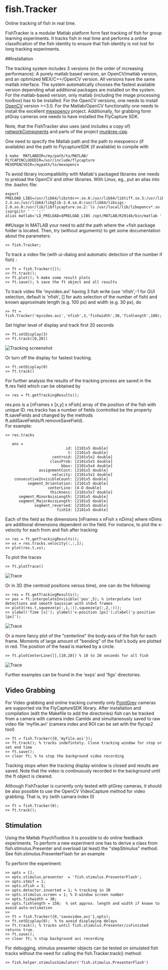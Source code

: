 # fish.Tracker
Online tracking of fish in real time. 


FishTracker is a modular Matlab platform form fast tracking of fish for group learning experiments. 
It tracks fish in real time and performs a online classification of the fish identity to ensure that fish identity 
is not lost for long tracking experiments. 

##Installation

The tracking system includes 3 versions (in the order of increasing performance): A purely matlab based version, an OpenCV/matlab version, and an optimized MEX/C++/OpenCV version. All versions have the same matlab interface. The system automatically chooses the fastest available version depending what additional packages are installed on the system. For the matlab-based version, only matlab (including the image processing toolbox) has to be installed. For the OpenCV versions, one needs to install [OpenCV](http:///www.opencv.org) version >=3.0. For the Matlab/OpenCV  functionality one needs to install the excellent [mexopencv](https://github.com/kyamagu/mexopencv) project. Additionally, for grabbing form ptGray cameras one needs to have installed the FlyCapture SDK. 

Note, that the FishTracker also uses (and includes a copy of) [networkComponents](http://www.mathworks.com/matlabcentral/fileexchange/42040-find-network-components) and parts of the project [munkres-cpp](https://github.com/kaajo/munkres-cpp). 

One need to specify the Matlab path and the path to mexpoencv (if available) and the path to FlycaptureSDK (if available) to compile with  
~~~~
$ make  MATLABDIR=/my/path/to/MATLAB/ FLYCAPINCLUDEDIR=/usr/include/flycapture MEXOPENCVDIR=/mypath/to/mexopencv
~~~~

To avoid library incompatibility with Matlab's packaged libraries one needs to preload the OpenCV and other libraries. With Linux, eg., put an alias into the .bashrc file:

~~~~
export PRELOAD_LIBS=/usr/lib64/libstdc++.so.6:/usr/lib64/libtiff.so.5:/usr/lib/libflycapture.so:/usr/lib64/libglibmm-2.4.so:/usr/lib64/libglib-2.0.so.0:/usr/lib64/libsigc-2.0.so.0:/usr/lib/libflycapture.so.2:`ls /usr/local/lib/libopencv*.so |xargs|tr ' ' ':'`
alias matlab='LD_PRELOAD=$PRELOAD_LIBS /opt/MATLAB/R2014b/bin/matlab '
~~~~  

##Usage 
In MATLAB your need to add the path where the +fish package folder is located. Then, try (without arguments) to get some documentation about the parameters: 
~~~~
>> fish.Tracker;  
~~~~

To track a video file (with ui-dialog and automatic detection of the
number if fish) :
~~~~
>> ft = fish.Tracker([]);  
>> ft.track();   
>> ft.plot(); % make some result plots  
>> ft.save(); % save the ft object and all results  
~~~~

To track video file 'myvideo.avi' having 3 fish write (use 'nfish',-1
for GUI selection, default is 'nfish', [] for auto selection of the
number of fish) and known approximate length (e.g. 100 px) and width
(e.g. 30 px), do 
~~~~
>> ft = fish.Tracker('myvideo.avi','nfish',3,'fishwidth',30,'fishlength',100);  
~~~~

Set higher level of display and track first 20 seconds  
~~~~
>> ft.setDisplay(3)  
>> ft.track([0,20])  
~~~~

![Tracking screenshot](https://github.com/maljoras/FishTracker/blob/master/pics/track.png)

Or turn off the display for fastest tracking. 
~~~~
>> ft.setDisplay(0)  
>> ft.track()
~~~~

For further analysis the results of the tracking process are saved in the ft.res field which can be obtained by
~~~~
>> res = ft.getTrackingResults();
~~~~

res.pos is a [nFrames x [x,y] x nFish] array of the position of the fish with unique ID.
res.tracks has a number of fields (controlled be the property ft.saveFields and changed by the methods ft.addSaveFields/ft.removeSaveField).   
For example:

~~~~
>> res.tracks
   
   ans =  
                           id: [2101x5 double]  
                            t: [2101x5 double]  
                     centroid: [2101x5x2 double]  
                    classProb: [2101x5x5 double]  
                         bbox: [2101x5x4 double]  
               assignmentCost: [2101x5 double]  
                     velocity: [2101x5x2 double]  
    consecutiveInvisibleCount: [2101x5 double]  
          segment_Orientation: [2101x5 double]  
                   centerLine: [4-D double]  
                    thickness: [2101x5x7 double]   
      segment_MinorAxisLength: [2101x5 double]  
      segment_MajorAxisLength: [2101x5 double]  
             segment_reversed: [2101x5 double]  
                       fishId: [2101x5 double]  
~~~~

Each of the field as the dimensions [nFrames x nFish x nDims] where nDims are additional dimensions dependent on the field. For instance, to plot the x-velocity for each from and fish after tracking:

~~~~
>> res = ft.getTrackingResults();  
>> vx = res.tracks.velocity(:,:,1);  
>> plot(res.t,vx);  
~~~~

To plot the traces
~~~~
>> ft.plotTrace()
~~~~

![Trace](https://github.com/maljoras/FishTracker/blob/master/pics/trace.jpg)


Or in 3D (the centroid positions versus time), one can do the following:
~~~~
>> res = ft.getTrackingResults();
>> pos = ft.interpolateInvisible('pos',5); % interpolate lost detections and smooth Gaussian with std=5 frames
>> plot3(res.t,squeeze(p(:,1,:)),squeeze(p(:,2,:)));
>> xlabel('Time [s]'); ylabel('x-position [px]');zlabel('y-position [px]');
~~~~

![Trace](https://github.com/maljoras/FishTracker/blob/master/pics/trace3d.jpg)

Or a more fancy plot of the "centerline" the body-axis of the fish for each frame. Moments of large amount of "bending" of the fish's body are plotted in red. The position of the head is marked by a circle. 

~~~~
>> ft.plotCenterLine([],[10,20]) % 10 to 20 seconds for all fish   
~~~~
![Trace](https://github.com/maljoras/FishTracker/blob/master/pics/centerline.jpg)



Further examples can be found in the 'exps' and 'figs' directories.

## Video Grabbing

For Video grabbing and online tracking currently only
[PointGrey](https://www.ptgrey.com) cameras are supported via the
FlyCaptureSDK library. After installation and compilation (edit the
Makefile to add the directories) fish can be tracked from a camera with
camera index CamIdx and simultaneously saved to raw video file
'myfile.avi' (camera index and ROI can be set with the flycap2 tool)

~~~~
>> ft = fish.Tracker({0,'myfile.avi'});   
>> ft.track(); % tracks indefintely. Close tracking window for stop or set end time  
>> ft.save();  
>> clear ft; % to stop the background video recording  
~~~~

Tracking stops when the tracking display window is closed and results
are saved. Note that the video is continuously recorded in the
background until the ft object is cleared.

Although FishTracker is currently only tested with ptGrey cameras, it should be
also possible to use the OpenCV VideoCapture method for video grabbing. That is, try
(with camara index 0) 

~~~~
>> ft = fish.Tracker(0);
>> ft.track();
~~~~



## Stimulation

Using the Matlab PsychToolbox it is possible to do online feedback experiments. To perform a new experiment one has to derive a class from fish.stimulus.Presenter and overload (at least) the "stepStimulus" method. See fish.stimulus.PresenterFlash for an example

To perform the experiment:  

~~~~
>> opts = [];   
>> opts.stimulus.presenter  = 'fish.stimulus.PresenterFlash';  
>> opts.stmif = 1;  
>> opts.nfish = 3;  
>> opts.detector.inverted = 1; % tracking in IR  
>> opts.stimulus.screen = 1; % X-window screen number  
>> opts.fishwidth = 30;  
>> opts.fishlength = 150;  % set approx. length and width if known to avoid auto-estimation
>>   
>> ft = fish.Tracker({0,'savevideo.avi'},opts);  
>> ft.setDisplay(0);  % to avoid displaying delays  
>> ft.track(); % tracks until fish.stimulus.Presenter/isFinished returns true.  
>> ft.save();  
>> clear ft; % stop background avi recording  
~~~~

For debugging, stimulus presenter objects can be tested on
simulated fish tracks without the need for calling the
fish.Tracker.track() method:

~~~~
>> fish.helper.stimulusSimulator('fish.stimulus.PresenterFlash')
~~~~


